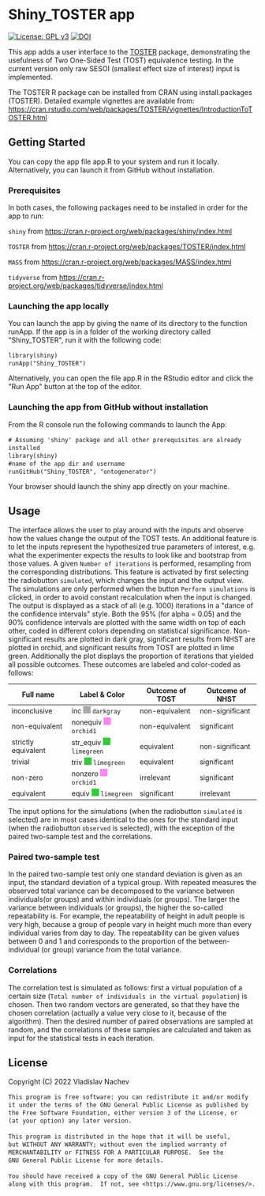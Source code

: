Shiny\_TOSTER app
=================

[![License: GPL v3](https://img.shields.io/badge/License-GPLv3-blue.svg)](https://www.gnu.org/licenses/gpl-3.0) 
[![DOI](https://zenodo.org/badge/DOI/10.5281/zenodo.5750034.svg)](https://doi.org/10.5281/zenodo.5750034)

This app adds a user interface to the [TOSTER](https://cran.r-project.org/web/packages/TOSTER/index.html) package, demonstrating the usefulness of Two One-Sided Test (TOST) equivalence testing. In the current version only raw SESOI (smallest effect size of interest) input is implemented.

The TOSTER R package can be installed from CRAN using install.packages (TOSTER). Detailed example vignettes are available from: <https://cran.rstudio.com/web/packages/TOSTER/vignettes/IntroductionToTOSTER.html>

Getting Started
---------------

You can copy the app file app.R to your system and run it locally. Alternatively, you can launch it from GitHub without installation.

### Prerequisites

In both cases, the following packages need to be installed in order for the app to run:

`shiny` from <https://cran.r-project.org/web/packages/shiny/index.html>

`TOSTER` from <https://cran.r-project.org/web/packages/TOSTER/index.html>

`MASS` from <https://cran.r-project.org/web/packages/MASS/index.html>

`tidyverse` from <https://cran.r-project.org/web/packages/tidyverse/index.html>

### Launching the app locally

You can launch the app by giving the name of its directory to the function runApp. If the app is in a folder of the working directory called "Shiny\_TOSTER", run it with the following code:

    library(shiny)
    runApp("Shiny_TOSTER")

Alternatively, you can open the file app.R in the RStudio editor and click the "Run App" button at the top of the editor.

### Launching the app from GitHub without installation

From the R console run the following commands to launch the App:

    # Assuming 'shiny' package and all other prerequisites are already installed 
    library(shiny)     
    #name of the app dir and username
    runGitHub("Shiny_TOSTER", "ontogenerator")

Your browser should launch the shiny app directly on your machine.

Usage
-----

The interface allows the user to play around with the inputs and observe how the values change the output of the TOST tests. An additional feature is to let the inputs represent the hypothesized true parameters of interest, e.g. what the experimenter expects the results to look like and bootstrap from those values. A given `Number of iterations` is performed, resampling from the corresponding distributions.
This feature is activated by first selecting the radiobutton `simulated`, which changes the input and the output view. The simulations are only performed when the button `Perform simulations` is clicked, in order to avoid constant recalculation when the input is changed.
The output is displayed as a stack of all (e.g. 1000) iterations in a "dance of the confidence intervals" style. Both the 95% (for alpha = 0.05) and the 90% confidence intervals are plotted with the same width on top of each other, coded in different colors depending on statistical significance. Non-significant results are plotted in dark gray, significant results from NHST are plotted in orchid, and significant results from TOST are plotted in lime green. Additionally the plot displays the proportion of iterations that yielded all possible outcomes. These outcomes are labeled and color-coded as follows:

| Full name           | Label & Color                                                                    | Outcome of TOST | Outcome of NHST |
|---------------------|----------------------------------------------------------------------------------|-----------------|-----------------|
| inconclusive        | inc ![\#A9A9A9](gray.png) `darkgray`         | non-equivalent  | non-significant |
| non-equivalent      | nonequiv ![\#FF83FA](orchid.png) `orchid1`     | non-equivalent  | significant     |
| strictly equivalent | str\_equiv ![\#32CD32](limegreen.png) `limegreen` | equivalent      | non-significant |
| trivial             | triv ![\#32CD32](limegreen.png) `limegreen`       | equivalent      | significant     |
| non-zero            | nonzero ![\#FF83FA](orchid.png) `orchid1`      | irrelevant      | significant     |
| equivalent          | equiv ![\#32CD32](limegreen.png) `limegreen`      | significant     | irrelevant      |

The input options for the simulations (when the radiobutton `simulated` is selected) are in most cases identical to the ones for the standard input (when the radiobutton `observed` is selected), with the exception of the paired two-sample test and the correlations.

### Paired two-sample test

In the paired two-sample test only one standard deviation is given as an input, the standard deviation of a typical group. With repeated measures the observed total variance can be decomposed to the variance between individuals(or groups) and within individuals (or groups). The larger the variance between individuals (or groups), the higher the so-called repeatability is. For example, the repeatability of height in adult people is very high, because a group of people vary in height much more than every individual varies from day to day.
The repeatability can be given values between 0 and 1 and corresponds to the proportion of the between-individual (or group) variance from the total variance.

### Correlations

The correlation test is simulated as follows: first a virtual population of a certain size (`Total number of individuals in the virtual population`) is chosen. Then two random vectors are generated, so that they have the chosen correlation (actually a value very close to it, because of the algorithm). Then the desired number of paired observations are sampled at random, and the correlations of these samples are calculated and taken as input for the statistical tests in each iteration.

License
-------

Copyright (C) 2022 Vladislav Nachev

    This program is free software: you can redistribute it and/or modify
    it under the terms of the GNU General Public License as published by
    the Free Software Foundation, either version 3 of the License, or
    (at your option) any later version.  

    This program is distributed in the hope that it will be useful,
    but WITHOUT ANY WARRANTY; without even the implied warranty of
    MERCHANTABILITY or FITNESS FOR A PARTICULAR PURPOSE.  See the
    GNU General Public License for more details.  

    You should have received a copy of the GNU General Public License
    along with this program.  If not, see <https://www.gnu.org/licenses/>.
